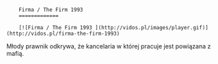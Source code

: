 
        Firma / The Firm 1993 
        =============
        
        [![Firma / The Firm 1993 ](http://vidos.pl/images/player.gif)](http://vidos.pl/firma-the-firm-1993)
        
        
 Młody prawnik odkrywa, że kancelaria w której pracuje jest powiązana z mafią.
    